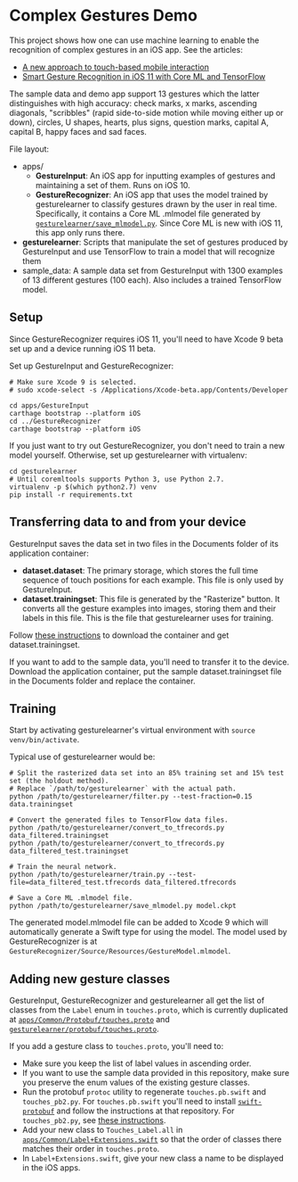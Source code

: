 # Complex Gestures Demo

This project shows how one can use machine learning to enable the recognition of complex gestures in an iOS app. See the articles:
- [A new approach to touch-based mobile interaction](https://hackernoon.com/a-new-approach-to-touch-based-mobile-interaction-ba47b14400b0)
- [Smart Gesture Recognition in iOS 11 with Core ML and TensorFlow](https://hackernoon.com/smart-gesture-recognition-in-ios-11-with-core-ml-and-tensorflow-1a0a92c99c51)

The sample data and demo app support 13 gestures which the latter distinguishes with high accuracy: check marks, x marks, ascending diagonals, "scribbles" (rapid side-to-side motion while moving either up or down), circles, U shapes, hearts, plus signs, question marks, capital A, capital B, happy faces and sad faces.

File layout:
* apps/
  * **GestureInput**: An iOS app for inputting examples of gestures and maintaining a set of them. Runs on iOS 10.
  * **GestureRecognizer**: An iOS app that uses the model trained by gesturelearner to classify gestures drawn by the user in real time. Specifically, it contains a Core ML .mlmodel file generated by [`gesturelearner/save_mlmodel.py`](https://github.com/mitochrome/complex-gestures-demo/blob/master/gesturelearner/save_mlmodel.py). Since Core ML is new with iOS 11, this app only runs there.
* **gesturelearner**: Scripts that manipulate the set of gestures produced by GestureInput and use TensorFlow to train a model that will recognize them
* sample_data: A sample data set from GestureInput with 1300 examples of 13 different gestures (100 each). Also includes a trained TensorFlow model.

## Setup

Since GestureRecognizer requires iOS 11, you'll need to have Xcode 9 beta set up and a device running iOS 11 beta.

Set up GestureInput and GestureRecognizer:
```
# Make sure Xcode 9 is selected.
# sudo xcode-select -s /Applications/Xcode-beta.app/Contents/Developer

cd apps/GestureInput
carthage bootstrap --platform iOS
cd ../GestureRecognizer
carthage bootstrap --platform iOS
```

If you just want to try out GestureRecognizer, you don't need to train a new model yourself. Otherwise, set up gesturelearner with virtualenv:
```
cd gesturelearner
# Until coremltools supports Python 3, use Python 2.7.
virtualenv -p $(which python2.7) venv
pip install -r requirements.txt
```

## Transferring data to and from your device

GestureInput saves the data set in two files in the Documents folder of its application container:

* **dataset.dataset**: The primary storage, which stores the full time sequence of touch positions for each example. This file is only used by GestureInput.
* **dataset.trainingset**: This file is generated by the "Rasterize" button. It converts all the gesture examples into images, storing them and their labels in this file. This is the file that gesturelearner uses for training.

Follow [these instructions](https://stackoverflow.com/a/28161494) to download the container and get dataset.trainingset.

If you want to add to the sample data, you'll need to transfer it to the device. Download the application container, put the sample dataset.trainingset file in the Documents folder and replace the container.

## Training

Start by activating gesturelearner's virtual environment with `source venv/bin/activate`.

Typical use of gesturelearner would be:
```
# Split the rasterized data set into an 85% training set and 15% test set (the holdout method).
# Replace `/path/to/gesturelearner` with the actual path.
python /path/to/gesturelearner/filter.py --test-fraction=0.15 data.trainingset

# Convert the generated files to TensorFlow data files.
python /path/to/gesturelearner/convert_to_tfrecords.py data_filtered.trainingset
python /path/to/gesturelearner/convert_to_tfrecords.py data_filtered_test.trainingset

# Train the neural network.
python /path/to/gesturelearner/train.py --test-file=data_filtered_test.tfrecords data_filtered.tfrecords

# Save a Core ML .mlmodel file.
python /path/to/gesturelearner/save_mlmodel.py model.ckpt
```

The generated model.mlmodel file can be added to Xcode 9 which will automatically generate a Swift type for using the model. The model used by GestureRecognizer is at `GestureRecognizer/Source/Resources/GestureModel.mlmodel`.

## Adding new gesture classes

GestureInput, GestureRecognizer and gesturelearner all get the list of classes from the `Label` enum in `touches.proto`, which is currently duplicated at [`apps/Common/Protobuf/touches.proto`](https://github.com/mitochrome/complex-gestures-demo/blob/master/apps/Common/Protobuf/touches.proto) and [`gesturelearner/protobuf/touches.proto`](https://github.com/mitochrome/complex-gestures-demo/blob/master/gesturelearner/protobuf/touches.proto).

If you add a gesture class to `touches.proto`, you'll need to:
- Make sure you keep the list of label values in ascending order.
- If you want to use the sample data provided in this repository, make sure you preserve the enum values of the existing gesture classes.
- Run the protobuf `protoc` utility to regenerate `touches.pb.swift` and `touches_pb2.py`. For `touches.pb.swift` you'll need to install [`swift-protobuf`](https://github.com/apple/swift-protobuf) and follow the instructions at that repository. For `touches_pb2.py`, see [these instructions](https://developers.google.com/protocol-buffers/docs/reference/python-generated).
- Add your new class to `Touches_Label.all` in [`apps/Common/Label+Extensions.swift`](https://github.com/mitochrome/complex-gestures-demo/blob/master/apps/Common/Label%2BExtensions.swift) so that the order of classes there matches their order in `touches.proto`.
- In `Label+Extensions.swift`, give your new class a name to be displayed in the iOS apps.

